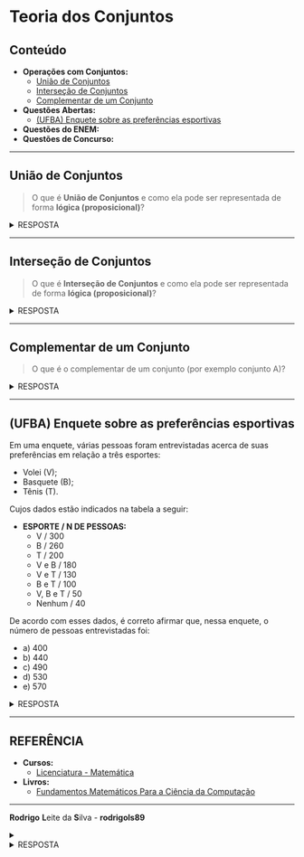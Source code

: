 # Teoria dos Conjuntos

## Conteúdo

 - **Operações com Conjuntos:**
   - [União de Conjuntos](#union-of-set)
   - [Interseção de Conjuntos](#intersection-of-sets)
   - [Complementar de um Conjunto](#complement-of-sets)
 - **Questões Abertas:**
   - [(UFBA) Enquete sobre as preferências esportivas](#ufba-enq-01)
 - **Questões do ENEM:**
 - **Questões de Concurso:**
<!---
[WHITESPACE RULES]
- Same topic = "10" Whitespace character.
- Different topic = "100" Whitespace character.
--->



















































<!--- ( Operações com Conjuntos ) --->

---

<div id="union-of-set"></div>

## União de Conjuntos

> O que é **União de Conjuntos** e como ela pode ser representada de forma **lógica (proposicional)**?

<details>

<summary>RESPOSTA</summary>

<br/>

A **união de conjuntos** permite combinar dois (ou mais) conjuntos em um novo conjunto que contém todos os elementos de cada um, `sem repetições`.

> **NOTAÇÃO:**  
> A união de 𝐴 e 𝐵 é denotada por 𝐴 ∪ 𝐵.

Por exemplo:

```bash
A = {2, 4}
B = {4, 6}

A ∪ B = {2, 4} ∪ {4, 6} = {2, 4, 6}
```

> **NOTE:**  
> Como conjuntos são coleções sem ordem, a sequência dos elementos não importa, e o “4” aparece apenas uma vez.

A operação de **União de Conjuntos** também pode ser representada de forma **"lógica (proposicional)"**:

 - **Abordagem lógica:** `OU`, `OR`, `||`
   - A união pode ser comparada ao operador lógico `OU`, pois um elemento pertence a `𝐴 ∪ 𝐵` se ele estiver em `A`, `B`, ou em `ambos`.
   - Vejam que faz todo sentido, pois, na lógica proposicional no `operador lógico (OR)` se apenas uma das proposições for verdadeira a setença inteira também será verdadeira.

</details>




















---

<div id="intersection-of-sets"></div>

## Interseção de Conjuntos

> O que é **Interseção de Conjuntos** e como ela pode ser representada de forma **lógica (proposicional)**?

<details>

<summary>RESPOSTA</summary>

<br/>

A **Interseção de conjuntos** refere-se a encontrar os elementos comuns entre dois conjuntos simultaneamente.

> **NOTAÇÃO:**  
> É representada por **"A ∩ B"**.

Por exemplo:

```bash
A = {2, 4}
B = {4, 6}

A ∩ B = {2, 4} ∩ {4, 6} = {4}.
```

A operação de **Interseção de Conjuntos** também pode ser representada de forma **"lógica (proposicional)"**:

 - **Abordagem lógica:** `E`, `AND`, `&&`
   - Pode ser comparada ao operador lógico **"E" (AND)**, onde a interseção de dois conjuntos inclui somente os elementos presentes em ambos os conjuntos, simultaneamente.
   - Vejam que faz todo sentido, pois, na lógica proposicional no `operador lógico (AND)` a proposição só é verdadeira se amas proposições forem verdadeiras, simultanemente.

</details>




















---

<div id="complement-of-sets"></div>

## Complementar de um Conjunto

> O que é o complementar de um conjunto (por exemplo conjunto A)?

<details>

<summary>RESPOSTA</summary>

<br/>

> O complementar de um conjunto **"A"** em *relação a um conjunto universal U* é o conjunto de todos os elementos em **"U"** que não estão em **"A"**.

> **NOTAÇÃO:**  
> É denotado por `A’`.

Por exemplo:

![img](images/complement-set-example.jpg)  

</details>
























































<!--- ( Questões Abertas ) --->

---

<div id="ufba-enq-01"></div>

## (UFBA) Enquete sobre as preferências esportivas

Em uma enquete, várias pessoas foram entrevistadas acerca de suas preferências em relação a três esportes:

 - Volei (V);
 - Basquete (B);
 - Tênis (T).

Cujos dados estão indicados na tabela a seguir:

 - **ESPORTE / N DE PESSOAS:**
   - V / 300
   - B / 260
   - T / 200
   - V e B / 180
   - V e T / 130
   - B e T / 100
   - V, B e T / 50
   - Nenhum / 40

De acordo com esses dados, é correto afirmar que, nessa enquete, o número de pessoas entrevistadas foi:

 - a) 400
 - b) 440 
 - c) 490
 - d) 530
 - e) 570

<details>

<summary>RESPOSTA</summary>

<br/>

Para resolver esse tipo de problema (de intersecções) a primeira coisa que nós precisamos fazer identificar se tem **ALGUM NÚMERO QUE NÃO APARECE EM NENHUM DOS CONJUNTOS (CATEGORIA), PARA NÃO ESQUECER**:

```bash
     n((A∪B∪C)´)
          |
          |
     NENHUM(40)
```

> **NOTE:**  
> Vejam que nós estamos `negando (´)` a união de todos os conjuntos, ou seja, esse grupo não está em nenhum dos conjuntos.

Agora seguindo o `Princípio da Inclusão` vamos somar todos os elementos de cada conjunto:

```bash
     n((A∪B∪C)´)   +   n(A)   +   n(B)   +   n(C)
          |             |          |          |
          |             |          |          |
     NENHUM(40)         |          |          |
                    Volei(300)     |          |
                                   |          |
                            Basquete(260)     |
                                              |
                                          Tênis(200)
```

> **PROBLEMA:**  
> elementos que estão em mais de um conjunto *foram contados várias vezes*.

Para resolver esse problema vamos utilizar o `Princípio da Exclusão`, **subtraindo as interseções (removendo a contagens duplicadas)**:

```bash
     n((A∪B∪C)´)   +   n(A)   +   n(B)   +   n(C)   -   n(A∩B)   -   n(A∩C)   -   n(B∩C)
          |             |          |          |            |            |            |
          |             |          |          |            |            |            |
     NENHUM(40)         |          |          |            |            |            |
                    Volei(300)     |          |            |            |            |
                                   |          |            |            |            |
                            Basquete(260)     |            |            |            |
                                              |            |            |            |
                                          Tênis(200)       |            |            |
                                                           |            |            |
                                                         V/B(180)       |            |
                                                                        |            |
                                                                      V/T(130)       |
                                                                                     |
                                                                                   B/T(100)
```

> **PROBLEMA:**  
> Elementos que estão nos três conjuntos foram subtraídos duas vezes além da conta, então devem ser somados de volta.

Porém, para resolver isso é fácil. Basta adicionar a intersecção de todos os conjuntos (categorias):

```bash
     n((A∪B∪C)´)   +   n(A)   +   n(B)   +   n(C)   -   n(A∩B)   -   n(A∩C)   -   n(B∩C)   +   n(A∩B∩C)
          |             |          |          |            |            |            |             |
          |             |          |          |            |            |            |             |
     NENHUM(40)         |          |          |            |            |            |             |
                    Volei(300)     |          |            |            |            |             |
                                   |          |            |            |            |             |
                            Basquete(260)     |            |            |            |             |
                                              |            |            |            |             |
                                          Tênis(200)       |            |            |             |
                                                           |            |            |             |
                                                         V/B(180)       |            |             |
                                                                        |            |             |
                                                                      V/T(130)       |             |
                                                                                     |             |
                                                                                   B/T(100)        |
                                                                                                   |
                                                                                               V/B/T(50)
```

Logo, o resultado será:

```bash
n(A∪B∪C)   =   n((A∪B∪C)´)   +   n(A)   +   n(B)   +   n(C)   -   n(A∩B)   -   n(A∩C)   -   n(B∩C)   +   n(A∩B∩C)
   440      =       40        +   300    +   260    +   200    -    180     -    130     -   100      +      50
```

Uma maneira inteligente de resolver é somar todos os positivos e subtrair dos negativos:

```bash
(40 + 300 + 260 + 200 + 50) - (-180 - 130 - 100)
             850            -       410

 850
-410
 ---
 440
```

Logo, o número de pessoas entrevista foi **"440"**.

**RESPOSTA:**  
Opção `b`

</details>































































<!--- ( REFERÊNCIA ) --->

---

<div id="ref"></div>

## REFERÊNCIA

 - **Cursos:**
   - [Licenciatura - Matemática](https://www.faculdadeunica.com.br/graduacao/ead/matematica-3080)
 - **Livros:**
   - [Fundamentos Matemáticos Para a Ciência da Computação](https://www.amazon.com.br/Fundamentos-Matem%C3%A1ticos-Para-Ci%C3%AAncia-Computa%C3%A7%C3%A3o/dp/8521614225)

---

**Rodrigo** **L**eite da **S**ilva - **rodrigols89**

<details>

<summary></summary>
RESPOSTA
<br/>

</details>




























<details>

<summary>RESPOSTA</summary>

<br/>

Para resolver esse tipo de problema (de intersecções) a primeira coisa que nós precisamos fazer identificar se tem **ALGUM NÚMERO QUE NÃO APARECE EM NENHUM DOS CONJUNTOS (CATEGORIA), PARA NÃO ESQUECER**:

```bash
     n((A∪B∪C)´)
          |
          |
     NENHUM(40)
```

> **NOTE:**  
> Vejam que nós estamos `negando (´)` a união de todos os conjuntos, ou seja, esse grupo não está em nenhum dos conjuntos.

Agora nós vamos adicionar (somar) o número TOTAL de cada conjunto (categoria):

```bash
     n((A∪B∪C)´)   +   n(A)   +   n(B)   +   n(C)   +   n(A∩B∩C)
          |             |          |          |             |
          |             |          |          |             |
     NENHUM(40)         |          |          |             |
          |         Volei(300)     |          |          TODOS(50)
          |             |          |          |             |
          |             |   Basquete(260)     |             |
          |             |          |          |             |
          |             |          |      Tênis(200)        |
          |             |          |          |             |
```

 - ➡️ Isso **"conta todo mundo"**, mas elementos que estão em mais de um conjunto são contados mais de uma vez.
 - ➡️ **NOTE:** Lembre-se que **"TODOS"** é a única intersecção que vai ser *somada e não subtraída*.

Continuando, agora nós vamos subtrair (diminuir) as intersecções dos conjuntos individuais entre eles **(SEM A INTERSECÇÃO DE TODOS)**:

```bash
     n((A∪B∪C)´)   +   n(A)   +   n(B)   +   n(C)   +   n(A∩B∩C)   -   n(A∩B)   -   n(A∩C)   -   n(B∩C)
          |             |          |          |             |             |            |            |
          |             |          |          |             |             |            |            |
     NENHUM(40)         |          |          |             |             |            |            |
                    Volei(300)     |          |          TODOS(50)        |            |            |
                                   |          |                           |            |            |
                            Basquete(260)     |                           |            |            |  
                                              |                         V/B(180)       |            |
                                          Tênis(200)                                   |            |
                                                                                     V/T(130)       |
                                                                                                    |
                                                                                                  B/T(100)
```

Resumindo, a fórmula para 3 conjuntos (categorias) é a seguinte:

```bash
n(A∪B∪C) = n((A∪B∪C)´)   +   n(A)   +   n(B)   +   n(C)   +   n(A∩B∩C)   -   n(A∩B)   -   n(A∩C)   -   n(B∩C)
                40        +   300    +   260    +   200    +      50      -    180     -    130     -   100
```

Uma maneira inteligente de resolver essa conta é:

 - Somar todos os positivos (adições), incluindo o conjunto NENHUM (nenhuma categoria);
 - E subtrair de todas as subtrações.

 Por exemplo:

```bash
(Soma de todos positivos, incluindo o conjunto NENHUM (nenhuma categoria))
40 + 300 + 260 + 200 + 50 = 850

(Subtração de todas as subtrações)
-180 - 130 - 100 = 410

(Subtração de todos negativos dos positivos)
850 - 410 = 440
```

Logo, o número de pessoas entrevista foi **"440"**.

**RESPOSTA:**  
Opção `b`

</details>
